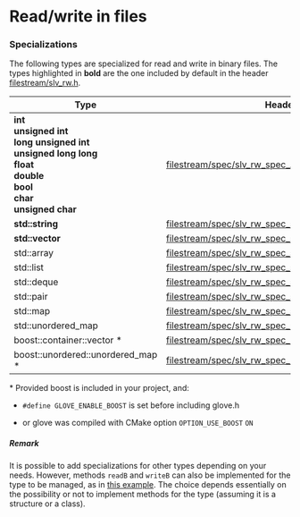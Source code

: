 # Read/write in files

### Specializations

The following types are specialized for read and write in binary files. The types highlighted in **bold** are the one included by default in the header [filestream/slv_rw.h](/src/src_sleeve/filestream/slv_rw.h).

| Type                                                                                                                                                   | Header                                                                                                                       |
| ------------------------------------------------------------------------------------------------------------------------------------------------------ | ---------------------------------------------------------------------------------------------------------------------------- |
| **int**<br>**unsigned int**<br>**long unsigned int**<br>**unsigned long long**<br>**float**<br>**double**<br>**bool**<br>**char**<br>**unsigned char** | [filestream/spec/slv_rw_spec_AT.h](/src/src_sleeve/filestream/spec/slv_rw_spec_AT.h)                                         |
| **std::string**                                                                                                                                        | [filestream/spec/slv_rw_spec_std_string.h](/src/src_sleeve/filestream/spec/slv_rw_spec_std_string.h)                         |
| **std::vector**                                                                                                                                        | [filestream/spec/slv_rw_spec_std_vector.h](/src/src_sleeve/filestream/spec/slv_rw_spec_std_vector.h)                         |
| std::array                                                                                                                                             | [filestream/spec/slv_rw_spec_std_array.h](/src/src_sleeve/filestream/spec/slv_rw_spec_std_array.h)                           |
| std::list                                                                                                                                              | [filestream/spec/slv_rw_spec_std_list.h](/src/src_sleeve/filestream/spec/slv_rw_spec_std_list.h)                             |
| std::deque                                                                                                                                             | [filestream/spec/slv_rw_spec_std_deque.h](/src/src_sleeve/filestream/spec/slv_rw_spec_std_deque.h)                           |
| std::pair                                                                                                                                              | [filestream/spec/slv_rw_spec_std_pair.h](/src/src_sleeve/filestream/spec/slv_rw_spec_std_pair.h)                             |
| std::map                                                                                                                                               | [filestream/spec/slv_rw_spec_std_map.h](/src/src_sleeve/filestream/spec/slv_rw_spec_std_map.h)                               |
| std::unordered_map                                                                                                                                     | [filestream/spec/slv_rw_spec_unordered_map.h](/src/src_sleeve/filestream/spec/slv_rw_spec_std_unordered_map.h)               |
| boost::container::vector \*                                                                                                                            | [filestream/spec/slv_rw_spec_boost_container_vector.h](/src/src_sleeve/filestream/spec/slv_rw_spec_boost_container_vector.h) |
| boost::unordered::unordered_map \*                                                                                                                     | [filestream/spec/slv_rw_spec_boost_unordered_map.h](/src/src_sleeve/filestream/spec/slv_rw_spec_boost_unordered_map.h)       |

\* Provided boost is included in your project, and:

- <code>#define GLOVE_ENABLE_BOOST</code> is set before including glove.h

- or glove was compiled with CMake option <code>OPTION_USE_BOOST</code> <code>ON</code>

##### Remark

It is possible to add specializations for other types depending on your needs. However, methods `readB` and `writeB` can also be implemented for the type to be managed, as in [this example](/doc/readme/ReadWriteFile/ReadWriteFile_class_binary.md). The choice depends essentially on the possibility or not to implement methods for the type (assuming it is a structure or a class).
